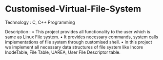 # Customised-Virtual-File-System
Technology : C, C++ Programming

Description :
•	This project provides all functionality to the user which is same as Linux File system.
•	It provides necessary commands, system calls implementations of file system through customised shell.
•	In this project we implement all necessary data structures of file system like Incore InodeTable, File Table, UAREA, User File Descriptor table.

